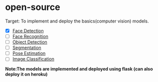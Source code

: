 # open-source

Target: To implement and deploy the basics(computer vision) models.
- [x] [Face Detection](https://github.com/AdicherlaVenkataSai/open-source/tree/master/1.%20Face%20Detection)
- [ ] [Face Recognition](https://github.com/AdicherlaVenkataSai/open-source/tree/master/2.%20Face%20Recognition)
- [ ] [Object Detection](https://github.com/AdicherlaVenkataSai/open-source/tree/master/3.%20Object%20Detection)
- [ ] [Segmentation](https://github.com/AdicherlaVenkataSai/open-source/tree/master/4.%20Segmentation)
- [ ] [Pose Estimation](https://github.com/AdicherlaVenkataSai/open-source/tree/master/5.%20Pose%20Estimation)
- [ ] [Image Classification](https://github.com/AdicherlaVenkataSai/open-source/tree/master/6.%20Image%20Classification)

**Note:The models are implemented and deployed using flask (can also deploy it on heroku)**
